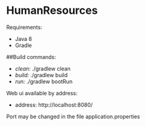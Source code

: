 # HumanResources

Requirements:
- Java 8
- Gradle

##Build commands:
- <em>clean:</em> ./gradlew clean
- <em>build:</em> ./gradlew build
- <em>run:</em> ./gradlew bootRun

Web ui available by address:
* address: http://localhost:8080/

Port may be changed in the file application.properties
